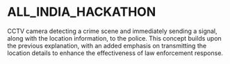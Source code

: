# ALL_INDIA_HACKATHON
CCTV camera detecting a crime scene and immediately sending a signal, along with the location  information, to the police. This concept builds upon the previous explanation, with an added  emphasis on transmitting the location details to enhance the effectiveness of law enforcement  response.

